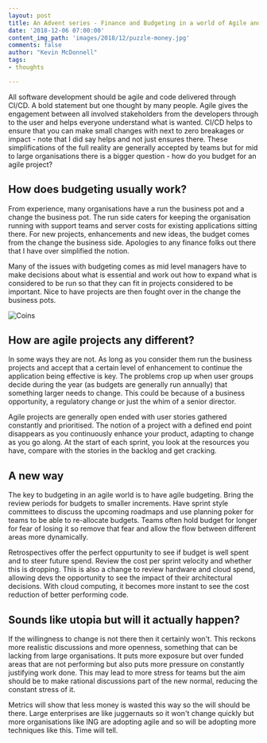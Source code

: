 ```yaml
---
layout: post
title: An Advent series - Finance and Budgeting in a world of Agile and Continuous Deployment
date: '2018-12-06 07:00:00'
content_img_path: 'images/2018/12/puzzle-money.jpg'
comments: false
author: "Kevin McDonnell"
tags:
- thoughts

---
```


All software development should be agile and code delivered through CI/CD. A bold statement but one thought by many people. Agile gives the engagement between all involved stakeholders from the developers through to the user and helps everyone understand what is wanted. CI/CD helps to ensure that you can make small changes with next to zero breakages or impact - note that I did say helps and not just ensures there. These simplifications of the full reality are generally accepted by teams but for mid to large organisations there is a bigger question - how do you budget for an agile project?

## How does budgeting usually work?
From experience, many organisations have a run the business pot and a change the business pot. The run side caters for keeping the organisation running with support teams and server costs for existing applications sitting there. For new projects, enhancements and new ideas, the budget comes from the change the business side. Apologies to any finance folks out there that I have over simplified the notion.

Many of the issues with budgeting comes as mid level managers have to make decisions about what is essential and work out how to expand what is considered to be run so that they can fit in projects considered to be important. Nice to have projects are then fought over in the change the business pots.

![Coins](018/12/coins.jpg)

## How are agile projects any different?
In some ways they are not. As long as you consider them run the business projects and accept that a certain level of enhancement to continue the application being effective is key. The problems crop up when user groups decide during the year (as budgets are generally run annually) that something larger needs to change. This could be because of a business opportunity, a regulatory change or just the whim of a senior director.

Agile projects are generally open ended with user stories gathered constantly and prioritised. The notion of a project with a defined end point disappears as you continuously enhance your product, adapting to change as you go along. At the start of each sprint, you look at the resources you have, compare with the stories in the backlog and get cracking.

## A new way
The key to budgeting in an agile world is to have agile budgeting. Bring the review periods for budgets to smaller increments. Have sprint style committees to discuss the upcoming roadmaps and use planning poker for teams to be able to re-allocate budgets. Teams often hold budget for longer for fear of losing it so remove that fear and allow the flow between different areas more dynamically.

Retrospectives offer the perfect oppurtunity to see if budget is well spent and to steer future spend. Review the cost per sprint velocity and whether this is dropping. This is also a change to review hardware and cloud spend, allowing devs the opportunity to see the impact of their architectural decisions. With cloud computing, it becomes more instant to see the cost reduction of better performing code. 

## Sounds like utopia but will it actually happen?
If the willingness to change is not there then it certainly won't. This reckons more realistic discussions and more openness, something that can be lacking from large organisations. It puts more exposure but over funded areas that are not performing but also puts more pressure on constantly justifying work done. This may lead to more stress for teams but the aim should be to make rational discussions part of the new normal, reducing the constant stress of it. 

Metrics will show that less money is wasted this way so the will should be there. Large enterprises are like juggernauts so it won't change quickly but more organisations like ING are adopting agile and so will be adopting more techniques like this. Time will tell.